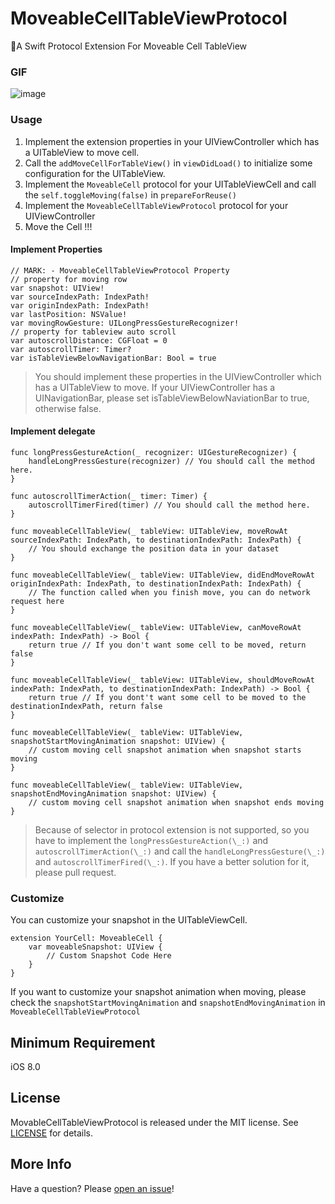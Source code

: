 # MoveableCellTableViewProtocol
🔨A Swift Protocol Extension For Moveable Cell TableView

### GIF
![image](https://raw.githubusercontent.com/StormXX/MoveableCellTableViewProtocol/master/GIF/MoveableCellTableViewProtocol.gif)

### Usage

1. Implement the extension properties in your UIViewController which has a UITableView to move cell.
2. Call the `addMoveCellForTableView()` in `viewDidLoad()` to initialize some  configuration for the UITableView.
3. Implement the `MoveableCell` protocol for your UITableViewCell and call the `self.toggleMoving(false)` in `prepareForReuse()`
4. Implement the `MoveableCellTableViewProtocol` protocol for your UIViewController
5. Move the Cell !!!

#### Implement Properties
```
// MARK: - MoveableCellTableViewProtocol Property
// property for moving row
var snapshot: UIView!
var sourceIndexPath: IndexPath!
var originIndexPath: IndexPath!
var lastPosition: NSValue!
var movingRowGesture: UILongPressGestureRecognizer!
// property for tableview auto scroll
var autoscrollDistance: CGFloat = 0
var autoscrollTimer: Timer?
var isTableViewBelowNavigationBar: Bool = true
```

> You should implement these properties in the UIViewController which has a UITableView to move. If your UIViewController has a UINavigationBar, please set isTableViewBelowNaviationBar to true, otherwise false.

####  Implement delegate
```
func longPressGestureAction(_ recognizer: UIGestureRecognizer) {
    handleLongPressGesture(recognizer) // You should call the method here.
}
    
func autoscrollTimerAction(_ timer: Timer) {
    autoscrollTimerFired(timer) // You should call the method here.
}

func moveableCellTableView(_ tableView: UITableView, moveRowAt sourceIndexPath: IndexPath, to destinationIndexPath: IndexPath) {
    // You should exchange the position data in your dataset
}

func moveableCellTableView(_ tableView: UITableView, didEndMoveRowAt originIndexPath: IndexPath, to destinationIndexPath: IndexPath) {
    // The function called when you finish move, you can do network request here
}

func moveableCellTableView(_ tableView: UITableView, canMoveRowAt indexPath: IndexPath) -> Bool {
    return true // If you don't want some cell to be moved, return false
}

func moveableCellTableView(_ tableView: UITableView, shouldMoveRowAt indexPath: IndexPath, to destinationIndexPath: IndexPath) -> Bool {
    return true // If you dont't want some cell to be moved to the destinationIndexPath, return false
}

func moveableCellTableView(_ tableView: UITableView, snapshotStartMovingAnimation snapshot: UIView) {
    // custom moving cell snapshot animation when snapshot starts moving
}

func moveableCellTableView(_ tableView: UITableView, snapshotEndMovingAnimation snapshot: UIView) {
    // custom moving cell snapshot animation when snapshot ends moving
}
```

> Because of selector in protocol extension is not supported, so you have to implement the `longPressGestureAction(\_:)` and `autoscrollTimerAction(\_:)` and call the `handleLongPressGesture(\_:)` and `autoscrollTimerFired(\_:)`. If you have a better solution for it, please pull request.

### Customize
You can customize your snapshot in the UITableViewCell.

```
extension YourCell: MoveableCell {
    var moveableSnapshot: UIView {
        // Custom Snapshot Code Here
    }
}
```

If you want to customize your snapshot animation when moving, please check the `snapshotStartMovingAnimation` and `snapshotEndMovingAnimation` in `MoveableCellTableViewProtocol`

## Minimum Requirement
iOS 8.0

## License
MovableCellTableViewProtocol is released under the MIT license. See [LICENSE](https://github.com/StormXX/MoveableCellTableViewProtocol/blob/master/LICENSE) for details.

## More Info
Have a question? Please [open an issue](https://github.com/StormXX/MoveableCellTableViewProtocol/issues/new)!

